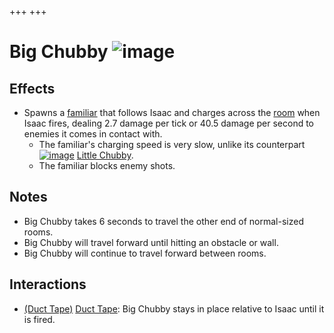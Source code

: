 +++
+++

 # Big Chubby ![image](/image/Big_Chubby.png) 

Effects
---------


* Spawns a [familiar](/wiki/Familiar "Familiar") that follows Isaac and charges across the [room](/wiki/Rooms "Rooms") when Isaac fires, dealing 2.7 damage per tick or 40.5 damage per second to enemies it comes in contact with.
	+ The familiar's charging speed is very slow, unlike its counterpart [![image](/image/Little_Chubby.png)](/wiki/Little_Chubby "Little Chubby") [Little Chubby](/wiki/Little_Chubby "Little Chubby").
	+ The familiar blocks enemy shots.


Notes
-------


* Big Chubby takes 6 seconds to travel the other end of normal-sized rooms.
* Big Chubby will travel forward until hitting an obstacle or wall.
* Big Chubby will continue to travel forward between rooms.


Interactions
--------------


* [(Duct Tape)](/wiki/Duct_Tape "Duct Tape") [Duct Tape](/wiki/Duct_Tape "Duct Tape"): Big Chubby stays in place relative to Isaac until it is fired.


